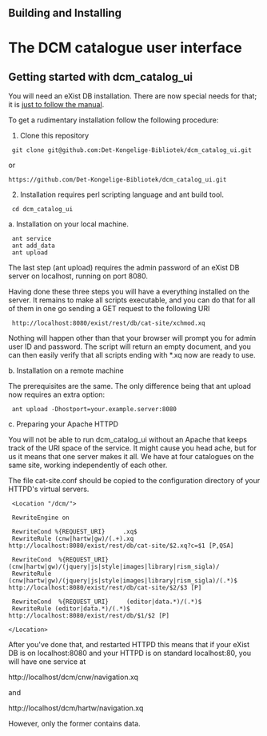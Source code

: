 
## Building and Installing
#  The DCM catalogue user interface

## Getting started with dcm_catalog_ui

You will need an eXist DB installation. There are now special needs
for that; it is [just to follow the manual](https://exist-db.org/exist/apps/doc/basic-installation).

To get a rudimentary installation follow the following procedure:

1. Clone this repository
   
```
 git clone git@github.com:Det-Kongelige-Bibliotek/dcm_catalog_ui.git

```

or

```
https://github.com/Det-Kongelige-Bibliotek/dcm_catalog_ui.git

```

2. Installation requires perl scripting language and ant build tool.

```
 cd dcm_catalog_ui

```

a. Installation on your local machine. 

```
 ant service
 ant add_data
 ant upload

```

The last step (ant upload) requires the admin password of an eXist DB
server on localhost, running on port 8080.

Having done these three steps you will have a everything installed on
the server. It remains to make all scripts executable, and you can do
that for all of them in one go sending a GET request to the following URI

```
 http://localhost:8080/exist/rest/db/cat-site/xchmod.xq

```

Nothing will happen other than that your browser will prompt you for
admin user ID and password. The script will return an empty document,
and you can then easily verify that all scripts ending with *.xq now
are ready to use.

b. Installation on a remote machine

The prerequisites are the same. The only difference being that ant
upload now requires an extra option:

```
 ant upload -Dhostport=your.example.server:8080

```

c. Preparing your Apache HTTPD

You will not be able to run dcm_catalog_ui without an Apache that
keeps track of the URI space of the service. It might cause you head
ache, but for us it means that one server makes it all. We have at
four catalogues on the same site, working independently of each
other.

The file cat-site.conf should be copied to the configuration directory
of your HTTPD's virtual servers.

```
 <Location "/dcm/">

 RewriteEngine on

 RewriteCond %{REQUEST_URI}     .xq$
 RewriteRule (cnw|hartw|gw)/(.+).xq	http://localhost:8080/exist/rest/db/cat-site/$2.xq?c=$1 [P,QSA]

 RewriteCond  %{REQUEST_URI}     (cnw|hartw|gw)/(jquery|js|style|images|library|rism_sigla)/
 RewriteRule (cnw|hartw|gw)/(jquery|js|style|images|library|rism_sigla)/(.*)$ http://localhost:8080/exist/rest/db/cat-site/$2/$3 [P]

 RewriteCond  %{REQUEST_URI}     (editor|data.*)/(.*)$
 RewriteRule (editor|data.*)/(.*)$	http://localhost:8080/exist/rest/db/$1/$2 [P]

</Location>

```

After you've done that, and restarted HTTPD this means that if your
eXist DB is on localhost:8080 and your HTTPD is on standard
localhost:80, you will have one service at

http://localhost/dcm/cnw/navigation.xq

and 

http://localhost/dcm/hartw/navigation.xq


However, only the former contains data.


